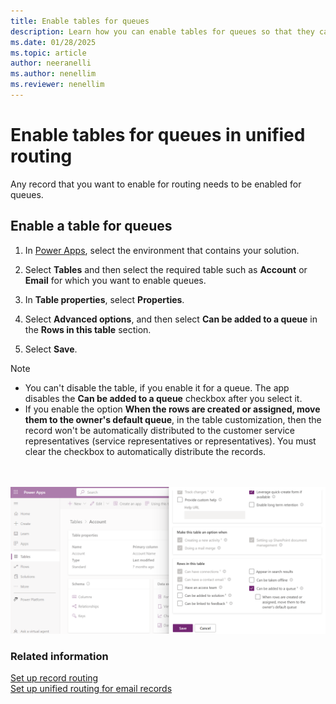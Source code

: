 ```yaml
---
title: Enable tables for queues
description: Learn how you can enable tables for queues so that they can be routed through unified routing.
ms.date: 01/28/2025
ms.topic: article
author: neeranelli
ms.author: nenellim
ms.reviewer: nenellim
---
```


# Enable tables for queues in unified routing

Any record that you want to enable for routing needs to be enabled for queues.

## Enable a table for queues<a name="enable-entities"> </a>

1. In [Power Apps](https://make.powerapps.com/), select the environment that contains your solution.

2. Select **Tables** and then select the required table such as **Account** or **Email** for which you want to enable queues.

5. In **Table properties**, select **Properties**.

6. Select **Advanced options**, and then select **Can be added to a queue** in the **Rows in this table** section.

7. Select **Save**.

> [!NOTE]
>- You can't disable the table, if you enable it for a queue. The app disables the **Can be added to a queue** checkbox after you select it.
>- If you enable the option **When the rows are created or assigned, move them to the owner's default queue**, in the table customization, then the record won't be automatically distributed to the customer service representatives (service representatives or representatives). You must clear the checkbox to automatically distribute the records.

<br><br> ![Automatic record movement to the representative's default queue.](../media/route-owner-queue.png "Automatic record movement to the representative's default queue")

### Related information

[Set up record routing](set-up-record-routing.md)  
[Set up unified routing for email records](configure-routing-for-email-records.md)
